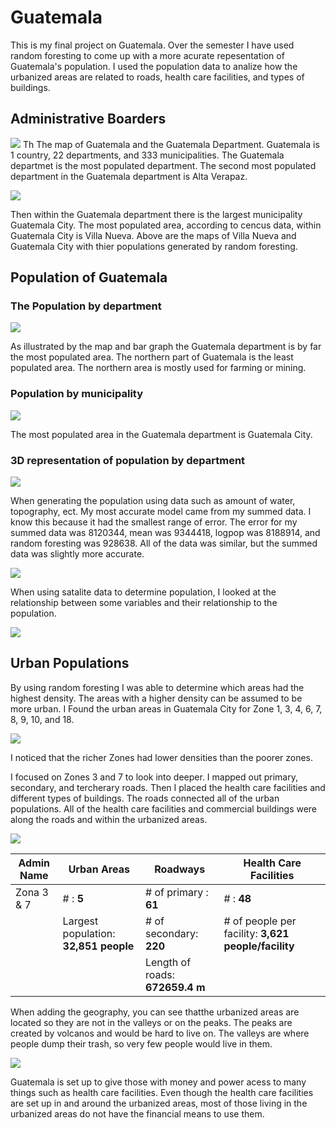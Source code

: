# Guatemala


This is my final project on Guatemala. Over the semester I have used random foresting to come up with a more acurate repesentation of Guatemala's population. I used the population data to analize how the urbanized areas are related to roads, health care facilities, and types of buildings.

## Administrative Boarders

![](Rplot.png)
Th
The map of Guatemala and the Guatemala Department. Guatemala is 1 country, 22 departments, and 333 municipalities. The Guatemala departmet is the most populated department. The second most populated department in the Guatemala department is Alta Verapaz. 

![](all_layered2.png)


Then within the Guatemala department there is the largest municipality Guatemala City. The most populated area, according to cencus data, within Guatemala City is Villa Nueva. Above are the maps of Villa Nueva and Guatemala City with thier populations generated by random foresting.


## Population of Guatemala

### The Population by department
![](adm1_map_bar.png)

As illustrated by the map and bar graph the Guatemala department is by far the most populated area. The northern part of Guatemala is the least populated area. The northern area is mostly used for farming or mining. 

### Population by municipality
![](guatemala_bar_map.png)

The most populated area in the Guatemala department is Guatemala City.

### 3D representation of population by department
![](3D_guatemala_population.png)

When generating the population using data such as amount of water, topography, ect. My most accurate model came from my summed data. I know this because it had the smallest range of error. The error for my summed data was 8120344, mean was 9344418, logpop was 8188914, and random foresting was 928638. All of the data was similar, but the summed data was slightly more accurate.

![](diff_sums.png)

When using satalite data to determine population, I looked at the relationship between some variables and their relationship to the population.

![](gtm_relationships_graphs.png)

## Urban Populations
By using random foresting I was able to determine which areas had the highest density. The areas with a higher density can be assumed to be more urban. I Found the urban areas in Guatemala City for Zone 1, 3, 4, 6, 7, 8, 9, 10, and 18.

![](zona1_3_4_6_7_8_9_10_18.png)

I noticed that the richer Zones had lower densities than the poorer zones. 

I focused on Zones 3 and 7 to look into deeper. I mapped out primary, secondary, and tercherary roads. Then I placed the health care facilities and different types of buildings. The roads connected all of the urban populations. All of the health care facilities and commercial buildings were along the roads and within the urbanized areas.

![](roads_hf_bd.png)

|Admin Name|Urban Areas                          |Roadways                       |Health Care Facilities                             |
|----------|-------------------------------------|-------------------------------|---------------------------------------------------|
|Zona 3 & 7|# : **5**                            |# of primary : **61**          |# : **48**                                         |
|          |Largest population: **32,851 people**|# of secondary: **220**        |# of people per facility: **3,621 people/facility**|
|          |                                     |Length of roads: **672659.4 m**|                                                   |

When adding the geography, you can see thatthe urbanized areas are located so they are not in the valleys or on the peaks. The peaks are created by volcanos and would be hard to live on. The valleys are where people dump their trash, so very few people would live in them.

![](3d_roads_hcf.png)

Guatemala is set up to give those with money and power acess to many things such as health care facilities. Even though the health care facilities are set up in and around the urbanized areas, most of those living in the urbanized areas do not have the financial means to use them.
